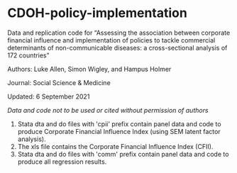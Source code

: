 # CDOH-policy-implementation
Data and replication code for  “Assessing the association between corporate financial influence and implementation of policies to tackle commercial determinants of non-communicable diseases: a cross-sectional analysis of 172 countries”

Authors: Luke Allen, Simon Wigley, and Hampus Holmer

Journal: Social Science & Medicine

Updated: 6 September 2021

*Data and code not to be used or cited without permission of authors*


1. Stata dta and do files with 'cpii' prefix contain panel data and code to produce Corporate Financial Influence Index (using SEM latent factor analysis).
2. The xls file contains the Corporate Financial Influence Index (CFII).
3. Stata dta and do files with 'comm' prefix contain panel data and code to produce all regression results.
